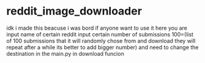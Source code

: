 # reddit_image_downloader
idk i made this beacuse i was bord if anyone want to use it here you are
input name of certain reddit 
input certain number of submissions 100=(list of 100 submissions that it will randomly chose from and download they will repeat after a while its better to add bigger number)
and need to change the destination in the main.py in download funcion 

